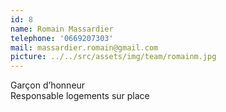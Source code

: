 ```yaml
---
id: 8
name: Romain Massardier
telephone: '0669207303'
mail: massardier.romain@gmail.com
picture: ../../src/assets/img/team/romainm.jpg
---
```

Garçon d’honneur  
Responsable logements sur place  
